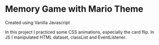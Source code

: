 # Memory Game with Mario Theme

Created using Vanilla Javascript

In this project I practiced some CSS animations, especially the card flip.
In JS I manipulated HTML dataset, classList and EventListener.
